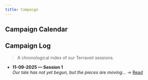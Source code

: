 ```yaml
---
title: Campaign
---
```


## Campaign Calendar

<div id="calendar"></div>

<script>
document.addEventListener('DOMContentLoaded', function () {
  const el = document.getElementById('calendar');

  const cal = new FullCalendar.Calendar(el, {
    initialView: 'dayGridMonth',
    height: 'auto',
    fixedWeekCount: false,
    expandRows: true,
    timeZone: 'Europe/London',
    firstDay: 1,
    locale: 'en-gb',
    headerToolbar: {
      left: 'prev,next today',
      center: 'title',
      right: 'dayGridMonth,listWeek'
    },

    googleCalendarApiKey: 'AIzaSyC0CRXdZ6_EGtd2R1Uw_gxiBkGcaUiKYz0',
    events: { googleCalendarId: '97084ad1a7c1976fc22d25a18cfebc591f5ea24e12737b6cbbead55805ee5822@group.calendar.google.com' },

    // show 18:00 (24h). For 12h, set hour12: true and add meridiem: 'short'
    eventTimeFormat: { hour: '2-digit', minute: '2-digit', hour12: false },

    eventContent(arg) {
      const titleText = (arg.event.title || '').replace(/-/g, ' ');
      const container = document.createElement('div');
      container.className = 'fc-event-custom';

      const line1 = document.createElement('div');
      line1.className = 'fc-event-line1';

      if (arg.timeText) {
        const time = document.createElement('span');
        time.className = 'fc-time';
        time.textContent = arg.timeText; // e.g., 18:00
        line1.appendChild(time);
      }

      const title = document.createElement('span');
      title.className = 'fc-title';
      title.textContent = (arg.timeText ? ' ' : '') + titleText;
      line1.appendChild(title);

      container.appendChild(line1);

      const loc = arg.event.extendedProps && arg.event.extendedProps.location;
      if (loc) {
        const line2 = document.createElement('div');
        line2.className = 'fc-event-location';
        line2.textContent = '📍 ' + loc;
        container.appendChild(line2);
      }

      return { domNodes: [container] };
    },

    eventDidMount(info) {
      const cal = info.view.calendar;
      const timeText = info.event.start
        ? cal.formatDate(info.event.start, { hour: '2-digit', minute: '2-digit', hour12: false })
        : '';
      const loc = info.event.extendedProps?.location || '';
      let tip = info.event.title.replace(/-/g, ' ');
      if (timeText) tip += ' — ' + timeText;
      if (loc) tip += ' @ ' + loc;
      info.el.title = tip;
    }
  });

  cal.render();
});
</script>

## Campaign Log

> A chronological index of our Terraveil sessions.

<!-- sessions:start -->

- **11-09-2025 — Session 1**  
  _Our tale has not yet begun, but the pieces are moving…_ → [Read](Session-1.md)

<!-- sessions:end -->